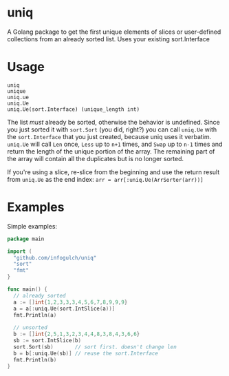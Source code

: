 uniq
====

A Golang package to get the first unique elements of slices or user-defined collections from an already sorted list. Uses your existing sort.Interface

Usage
=====

```
uniq
unique
uniq.ue
uniq.Ue
uniq.Ue(sort.Interface) (unique_length int)
```

The list *must* already be sorted, otherwise the behavior is undefined. Since you just sorted it with `sort.Sort` (you did, right?) you can call `uniq.Ue` with the `sort.Interface` that you just created, because uniq uses it verbatim. `uniq.Ue` will call `Len` once, `Less` up to `n+1` times, and `Swap` up to `n-1` times and return the length of the unique portion of the array. The remaining part of the array will contain all the duplicates but is no longer sorted.

If you're using a slice, re-slice from the beginning and use the return result from `uniq.Ue` as the end index: `arr = arr[:uniq.Ue(ArrSorter(arr))]`

Examples
========

Simple examples:
```go
package main

import (
  "github.com/infogulch/uniq"
  "sort"
  "fmt"
}

func main() {
  // already sorted
  a := []int{1,2,3,3,3,4,5,6,7,8,9,9,9}
  a = a[:uniq.Ue(sort.IntSlice(a))]
  fmt.Println(a)
  
  // unsorted
  b := []int{2,5,1,3,2,3,4,4,8,3,8,4,3,6,6}
  sb := sort.IntSlice(b)
  sort.Sort(sb)       // sort first. doesn't change len
  b = b[:uniq.Ue(sb)] // reuse the sort.Interface
  fmt.Println(b)
}
```
